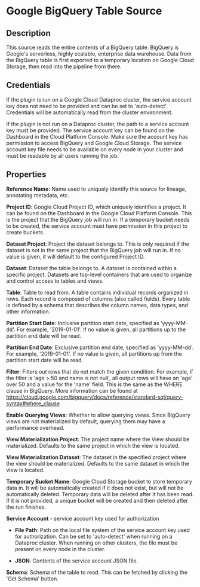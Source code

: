# Google BigQuery Table Source

Description
-----------
This source reads the entire contents of a BigQuery table.
BigQuery is Google's serverless, highly scalable, enterprise data warehouse.
Data from the BigQuery table is first exported to a temporary location on Google Cloud Storage,
then read into the pipeline from there.

Credentials
-----------
If the plugin is run on a Google Cloud Dataproc cluster, the service account key does not need to be
provided and can be set to 'auto-detect'.
Credentials will be automatically read from the cluster environment.

If the plugin is not run on a Dataproc cluster, the path to a service account key must be provided.
The service account key can be found on the Dashboard in the Cloud Platform Console.
Make sure the account key has permission to access BigQuery and Google Cloud Storage.
The service account key file needs to be available on every node in your cluster and
must be readable by all users running the job.

Properties
----------
**Reference Name:** Name used to uniquely identify this source for lineage, annotating metadata, etc.

**Project ID**: Google Cloud Project ID, which uniquely identifies a project.
It can be found on the Dashboard in the Google Cloud Platform Console. This is the project
that the BigQuery job will run in. If a temporary bucket needs to be created, the service account
must have permission in this project to create buckets.

**Dataset Project**: Project the dataset belongs to. This is only required if the dataset is not
in the same project that the BigQuery job will run in. If no value is given,
it will default to the configured Project ID.

**Dataset**: Dataset the table belongs to. A dataset is contained within a specific project.
Datasets are top-level containers that are used to organize and control access to tables and views.

**Table**: Table to read from. A table contains individual records organized in rows.
Each record is composed of columns (also called fields).
Every table is defined by a schema that describes the column names, data types, and other information.

**Partition Start Date**: Inclusive partition start date, specified as 'yyyy-MM-dd'. For example, '2019-01-01'. 
If no value is given, all partitions up to the partition end date will be read.

**Partition End Date**: Exclusive partition end date, specified as 'yyyy-MM-dd'. For example, '2019-01-01'. 
If no value is given, all partitions up from the partition start date will be read.

**Filter**: Filters out rows that do not match the given condition. For example, if the filter is 'age > 50 and 
name is not null', all output rows will have an 'age' over 50 and a value for the 'name' field.
This is the same as the WHERE clause in BigQuery. More information can be found at
https://cloud.google.com/bigquery/docs/reference/standard-sql/query-syntax#where_clause

**Enable Querying Views**: Whether to allow querying views. Since BigQuery views are not materialized 
by default, querying them may have a performance overhead.

**View Materialization Project**: The project name where the View should be materialized. Defaults 
to the same project in which the view is located.

**View Materialization Dataset**: The dataset in the specified project where the view should be
materialized. Defaults to the same dataset in which the view is located.

**Temporary Bucket Name**: Google Cloud Storage bucket to store temporary data in.
It will be automatically created if it does not exist, but will not be automatically deleted.
Temporary data will be deleted after it has been read. If it is not provided, a unique bucket will be
created and then deleted after the run finishes.

**Service Account**  - service account key used for authorization

* **File Path**: Path on the local file system of the service account key used for
authorization. Can be set to 'auto-detect' when running on a Dataproc cluster.
When running on other clusters, the file must be present on every node in the cluster.

* **JSON**: Contents of the service account JSON file.

**Schema**: Schema of the table to read. This can be fetched by clicking the 'Get Schema' button.
